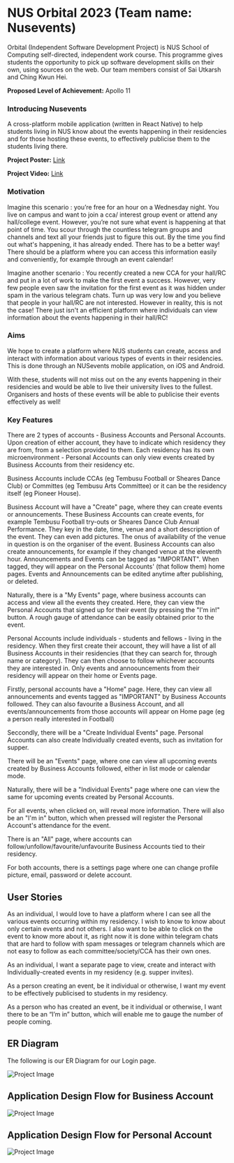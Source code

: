 # NUS Orbital 2023 (Team name: Nusevents)

Orbital (Independent Software Development Project) is NUS School of Computing self-directed, independent work course. This programme gives students the opportunity to pick up software development skills on their own, using sources on the web. Our team members consist of Sai Utkarsh and Ching Kwun Hei.

**Proposed Level of Achievement:** Apollo 11

### Introducing Nusevents

A cross-platform mobile application (written in React Native) to help students living in NUS know about the events happening in their residencies and for those hosting these events, to effectively publicise them to the students living there.

**Project Poster:** [Link](https://drive.google.com/file/d/1uf0L0nkCngMVNAtyOVDJ2y5U8o41NPp6/view?usp=share_link)

**Project Video:** [Link](https://drive.google.com/file/d/1BdvRTtV7tHqy5gbtoZjEcokNosib017p/view?usp=sharing)

### Motivation

Imagine this scenario : you’re free for an hour on a Wednesday night. You live on campus and want to join a cca/ interest group event or attend any hall/college event. However, you’re not sure what event is happening at that point of time. You scour through the countless telegram groups and channels and text all your friends just to figure this out. By the time you find out what's happening, it has already ended. There has to be a better way! There should be a platform where you can access this information easily and conveniently, for example through an event calendar!

Imagine another scenario : You recently created a new CCA for your hall/RC and put in a lot of work to make the first event a success. However, very few people even saw the invitation for the first event as it was hidden under spam in the various telegram chats. Turn up was very low and you believe that people in your hall/RC are not interested. However in reality, this is not the case! There just isn't an efficient platform where individuals can view information about the events happening in their hall/RC!


### Aims

We hope to create a platform where NUS students can create, access and interact with information about various types of events in their residencies. This is done through an NUSevents mobile application, on iOS and Android.

With these, students will not miss out on the any events happening in their residencies and would be able to live their university lives to the fullest. Organisers and hosts of these events will be able to publicise their events effectively as well!

### Key Features

There are 2 types of accounts - Business Accounts and Personal Accounts. Upon creation of either account, they have to indicate which residency they are from, from a selection provided to them. Each residency has its own microenvironment - Personal Accounts can only view events created by Business Accounts from their residency etc.

Business Accounts include CCAs (eg Tembusu Football or Sheares Dance Club) or Committes (eg Tembusu Arts Committee) or it can be the residency itself (eg Pioneer House).

Business Account will have a "Create" page, where they can create events or announcements.
These Business Accounts can create events, for example Tembusu Football try-outs or Sheares Dance Club Annual Performance. They key in the date, time, venue and a short description of the event. They can even add pictures. The onus of availability of the venue in question is on the organiser of the event. 
Business Accounts can also create announcements, for example if they changed venue at the eleventh hour. 
Announcements and Events can be tagged as "IMPORTANT". When tagged, they will appear on the Personal Accounts' (that follow them) home pages.
Events and Announcements can be edited anytime after publishing, or deleted.

Naturally, there is a "My Events" page, where business accounts can access and view all the events they created. 
Here, they can view the Personal Accounts that signed up for their event (by pressing the "I'm in!" button. A rough gauge of attendance can be easily obtained prior to the event.



Personal Accounts include individuals - students and fellows - living in the residency. When they first create their account, they will have a list of all Business Accounts in their residencies (that they can search for, through name or category). They can then choose to follow whichever accounts they are interested in. Only events and annoouncements from their residency will appear on their home or Events page.

Firstly, personal accounts have a "Home" page. Here, they can view all announcements and events tagged as "IMPORTANT" by Business Accounts followed. They can also favourite a Business Account, and all events/announcements from those accounts will appear on Home page (eg a person really interested in Football)

Seccondly, there will be a "Create Individual Events" page. Personal Accounts can also create Individually created events, such as invitation for supper. 

There will be an "Events" page, where one can view all upcoming events created by Business Accounts followed, either in list mode or calendar mode.

Naturally, there will be a "Individual Events" page where one can view the same for upcoming events created by Personal Accounts.

For all events, when clicked on, will reveal more information. There will also be an "I'm in" button, which when pressed will register the Personal Account's attendance for the event.

There is an "All" page, where accounts can follow/unfollow/favourite/unfavourite Business Accounts tied to their residency.

For both accounts, there is a settings page where one can change profile picture, email, password or delete account.



## User Stories

As an individual, I would love to have a platform where I can see all the various events occurring within my residency. I wish to know to know about only certain events and not others. I also want to be able to click on the event to know more about it, as right now it is done within telegram chats that are hard to follow with spam messages or telegram channels which are not easy to follow as each committee/society/CCA has their own ones. 

As an individual, I want a separate page to view, create and interact with Individually-created events in my residency (e.g. supper invites).

As a person creating an event, be it individual or otherwise, I want my event to be effectively publicised to students in my residency.

As a person who has created an event, be it individual or otherwise, I want there to be an “I’m in” button, which will enable me to gauge the number of people coming. 

## ER Diagram

The following is our ER Diagram for our Login page.

![Project Image](Screenshot%202023-05-27%20at%203.04.03%20PM.png)


## Application Design Flow for Business Account

![Project Image](Screenshot%202023-05-27%20at%206.19.18%20PM.png)

## Application Design Flow for Personal Account

![Project Image](Screenshot%202023-05-27%20at%206.19.53%20PM.png)















